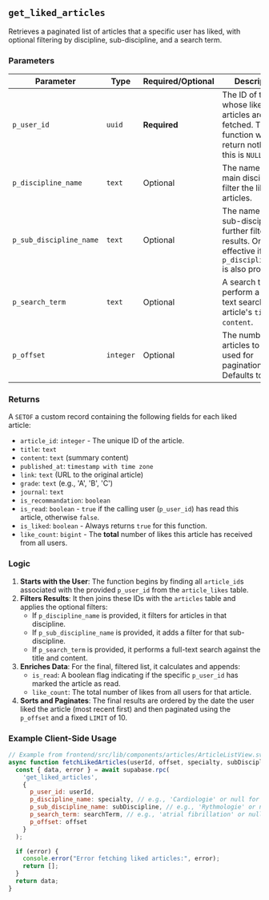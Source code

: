 ## `get_liked_articles`

Retrieves a paginated list of articles that a specific user has liked, with optional filtering by discipline, sub-discipline, and a search term.

### Parameters

| Parameter                 | Type      | Required/Optional | Description                                                                                             |
| ------------------------- | --------- | ----------------- | ------------------------------------------------------------------------------------------------------- |
| `p_user_id`               | `uuid`    | **Required**      | The ID of the user whose liked articles are being fetched. The function will return nothing if this is `NULL`. |
| `p_discipline_name`       | `text`    | Optional          | The name of a main discipline to filter the liked articles.                                             |
| `p_sub_discipline_name`   | `text`    | Optional          | The name of a sub-discipline to further filter the results. Only effective if `p_discipline_name` is also provided. |
| `p_search_term`           | `text`    | Optional          | A search term to perform a full-text search on the article's `title` and `content`.                     |
| `p_offset`                | `integer` | Optional          | The number of articles to skip, used for pagination. Defaults to `0`.                                     |

### Returns

A `SETOF` a custom record containing the following fields for each liked article:

-   `article_id`: `integer` - The unique ID of the article.
-   `title`: `text`
-   `content`: `text` (summary content)
-   `published_at`: `timestamp with time zone`
-   `link`: `text` (URL to the original article)
-   `grade`: `text` (e.g., 'A', 'B', 'C')
-   `journal`: `text`
-   `is_recommandation`: `boolean`
-   `is_read`: `boolean` - `true` if the calling user (`p_user_id`) has read this article, otherwise `false`.
-   `is_liked`: `boolean` - Always returns `true` for this function.
-   `like_count`: `bigint` - The **total** number of likes this article has received from all users.

### Logic

1.  **Starts with the User**: The function begins by finding all `article_id`s associated with the provided `p_user_id` from the `article_likes` table.
2.  **Filters Results**: It then joins these IDs with the `articles` table and applies the optional filters:
    -   If `p_discipline_name` is provided, it filters for articles in that discipline.
    -   If `p_sub_discipline_name` is provided, it adds a filter for that sub-discipline.
    -   If `p_search_term` is provided, it performs a full-text search against the title and content.
3.  **Enriches Data**: For the final, filtered list, it calculates and appends:
    -   `is_read`: A boolean flag indicating if the specific `p_user_id` has marked the article as read.
    -   `like_count`: The total number of likes from all users for that article.
4.  **Sorts and Paginates**: The final results are ordered by the date the user liked the article (most recent first) and then paginated using the `p_offset` and a fixed `LIMIT` of 10.

### Example Client-Side Usage

```javascript
// Example from frontend/src/lib/components/articles/ArticleListView.svelte
async function fetchLikedArticles(userId, offset, specialty, subDiscipline, searchTerm) {
  const { data, error } = await supabase.rpc(
    'get_liked_articles',
    {
      p_user_id: userId,
      p_discipline_name: specialty, // e.g., 'Cardiologie' or null for all
      p_sub_discipline_name: subDiscipline, // e.g., 'Rythmologie' or null for all
      p_search_term: searchTerm, // e.g., 'atrial fibrillation' or null
      p_offset: offset
    }
  );

  if (error) {
    console.error("Error fetching liked articles:", error);
    return [];
  }
  return data;
}
```